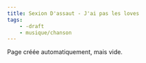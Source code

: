 ```yaml
---
title: Sexion D'assaut - J'ai pas les loves
tags:
    - -draft
    - musique/chanson
---
```


Page créée automatiquement, mais vide.
